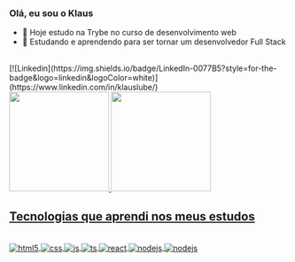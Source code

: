 ### Olá, eu sou o Klaus

- 🔭 Hoje estudo na Trybe no curso de desenvolvimento web
- 🌱 Estudando e aprendendo para ser tornar um desenvolvedor Full Stack
 
 <br />
   [![Linkedin](https://img.shields.io/badge/LinkedIn-0077B5?style=for-the-badge&logo=linkedin&logoColor=white)](https://www.linkedin.com/in/klauslube/)
 
 <div>
  <a href="https://github.com/klauslube">
    <img height="180em" src="https://github-readme-stats.vercel.app/api?username=klauslube&show_icons=true&count_private=true&theme=dark&include_all_commits=true"/>
    <img height="180em" src="https://github-readme-stats.vercel.app/api/top-langs/?username=klauslube&layout=compact&langs_count=16&theme=dark"/>
</div>
 
## Tecnologias que aprendi nos meus estudos

<div style="display: inline_block"><br/>
<div style="display: inline_block">
  <img align="center" alt="html5" src="https://img.shields.io/badge/HTML5-E34F26?style=for-the-badge&logo=html5&logoColor=white" />
  <img align="center" alt="css" src="https://img.shields.io/badge/CSS3-1572B6?style=for-the-badge&logo=css3&logoColor=white" />
  <img align="center" alt="js" src="https://img.shields.io/badge/JavaScript-F7DF1E?style=for-the-badge&logo=javascript&logoColor=black" />
  <img align="center" alt="ts" src="https://img.shields.io/badge/TypeScript-007ACC?style=for-the-badge&logo=typescript&logoColor=white" />
  <img align="center" alt="react" src="https://img.shields.io/badge/React-20232A?style=for-the-badge&logo=react&logoColor=61DAFB" />
  <img align="center" alt="nodejs" src="https://img.shields.io/badge/Node.js-43853D?style=for-the-badge&logo=node.js&logoColor=white" />
  <img align="center" alt="nodejs" src=" https://img.shields.io/badge/MySQL-00000F?style=for-the-badge&logo=mysql&logoColor=white" />

</div><br/>
